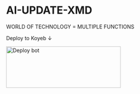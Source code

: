 # AI-UPDATE-XMD
WORLD OF TECHNOLOGY = MULTIPLE FUNCTIONS 

Deploy to Koyeb ↓

<a href="https://AI-BOT-XMD-web.vercel.app/deploy" target="blank"><img align="center" src="https://i.imgur.com/PNoLtFq.png" alt="Deploy bot" height="112" width="310" /></a>
  <div
